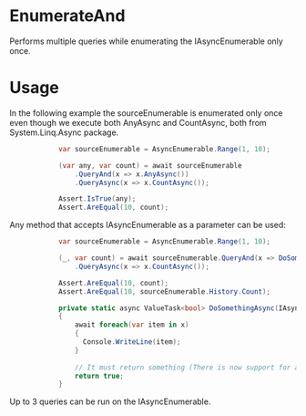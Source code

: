 # EnumerateAnd

Performs multiple queries while enumerating the IAsyncEnumerable only once.

# Usage
In the following example the sourceEnumerable is enumerated only once even though we execute both AnyAsync and CountAsync, both from System.Linq.Async package.
```csharp
            var sourceEnumerable = AsyncEnumerable.Range(1, 10);

            (var any, var count) = await sourceEnumerable
                .QueryAnd(x => x.AnyAsync())
                .QueryAsync(x => x.CountAsync());

            Assert.IsTrue(any);
            Assert.AreEqual(10, count);
```
Any method that accepts IAsyncEnumerable as a parameter can be used:
```csharp
            var sourceEnumerable = AsyncEnumerable.Range(1, 10);

            (_, var count) = await sourceEnumerable.QueryAnd(x => DoSomethingAsync(x))
                .QueryAsync(x => x.CountAsync());

            Assert.AreEqual(10, count);
            Assert.AreEqual(10, sourceEnumerable.History.Count);

            private static async ValueTask<bool> DoSomethingAsync(IAsyncEnumerable<int> x)
            {
                await foreach(var item in x)
                {
                  Console.WriteLine(item);
                }
  
                // It must return something (There is now support for async Actions for now).
                return true;
            }
```
            
Up to 3 queries can be run on the IAsyncEnumerable.
